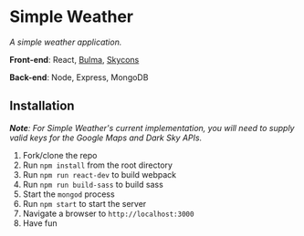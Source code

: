# Simple Weather

*A simple weather application.*

**Front-end**: React, [Bulma](https://bulma.io/), [Skycons](https://github.com/darkskyapp/skycons)

**Back-end**: Node, Express, MongoDB

## Installation
***Note**: For Simple Weather's current implementation, you will need to supply valid keys for the Google Maps and Dark Sky APIs.*

1. Fork/clone the repo
2. Run `npm install` from the root directory
3. Run `npm run react-dev` to build webpack
4. Run `npm run build-sass` to build sass
5. Start the `mongod` process
6. Run `npm start` to start the server
7. Navigate a browser to `http://localhost:3000`
8. Have fun

